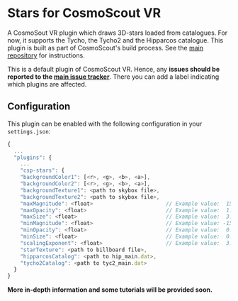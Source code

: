 # Stars for CosmoScout VR

A CosmoSout VR plugin which draws 3D-stars loaded from catalogues. For now, it supports the Tycho, the Tycho2 and the Hipparcos catalogue. This plugin is built as part of CosmoScout's build process. See the [main repository](https://github.com/cosmoscout/cosmoscout-vr) for instructions.

This is a default plugin of CosmoScout VR. Hence, any **issues should be reported to the [main issue tracker](https://github.com/cosmoscout/cosmoscout-vr/issues)**. There you can add a label indicating which plugins are affected.

## Configuration

This plugin can be enabled with the following configuration in your `settings.json`:

```javascript
{
  ...
  "plugins": {
    ...
    "csp-stars": {
    "backgroundColor1": [<r>, <g>, <b>, <a>],
    "backgroundColor2": [<r>, <g>, <b>, <a>],
    "backgroundTexture1": <path to skybox file>,
    "backgroundTexture2": <path to skybox file>,
    "maxMagnitude": <float>                       // Example value:  15.0,
    "maxOpacity": <float>                         // Example value:  1.0,
    "maxSize": <float>                            // Example value:  3.0,
    "minMagnitude": <float>                       // Example value: -15.0,
    "minOpacity": <float>                         // Example value:  0.5,
    "minSize": <float>                            // Example value:  0.1,
    "scalingExponent": <float>                    // Example value:  3.0,
    "starTexture": <path to billboard file>,
    "hipparcosCatalog": <path to hip_main.dat>,
    "tycho2Catalog": <path to tyc2_main.dat>
  }
}
```

**More in-depth information and some tutorials will be provided soon.**

